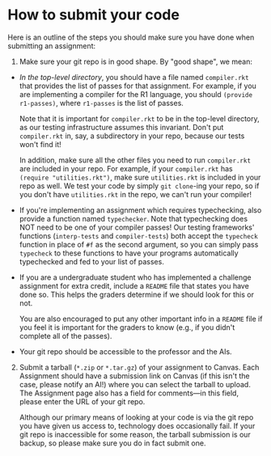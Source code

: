 # How to submit your code

Here is an outline of the steps you should make sure you have done when
submitting an assignment:

1. Make sure your git repo is in good shape. By "good shape", we mean:

  * _In the top-level directory_, you should have a file named `compiler.rkt`
    that provides the list of passes for that assignment. For example, if you
    are implementing a compiler for the R1 language, you should
    `(provide r1-passes)`, where `r1-passes` is the list of passes.

    Note that it is important for `compiler.rkt` to be in the top-level
    directory, as our testing infrastructure assumes this invariant. Don't
    put `compiler.rkt` in, say, a subdirectory in your repo, because our
    tests won't find it!

    In addition, make sure all the other files you need to run `compiler.rkt`
    are included in your repo. For example, if your `compiler.rkt` has
    `(require "utilities.rkt")`, make sure `utilities.rkt` is included in
    your repo as well. We test your code by simply `git clone`-ing your repo,
    so if you don't have `utilities.rkt` in the repo, we can't run your
    compiler!

  * If you're implementing an assignment which requires typechecking, also
    provide a function named `typechecker`. Note that typechecking does NOT
    need to be one of your compiler passes! Our testing frameworks' functions
    (`interp-tests` and `compiler-tests`) both accept the `typecheck` function
    in place of `#f` as the second argument, so you can simply pass `typecheck`
    to these functions to have your programs automatically typechecked and
    fed to your list of passes.

  * If you are a undergraduate student who has implemented a challenge
    assignment for extra credit, include a `README` file that states you have
    done so. This helps the graders determine if we should look for this or
    not.

    You are also encouraged to put any other important info in a `README` file
    if you feel it is important for the graders to know (e.g., if you didn't
    complete all of the passes).

  * Your git repo should be accessible to the professor and the AIs.

2. Submit a tarball (`*.zip` or `*.tar.gz`) of your assignment to Canvas.
   Each Assignment should have a submission link on Canvas (if this isn't the
   case, please notify an AI!) where you can select the tarball to upload. The
   Assignment page also has a field for comments—in this field, please enter
   the URL of your git repo.

   Although our primary means of looking at your code is via the git repo you
   have given us access to, technology does occasionally fail. If your git repo
   is inaccessible for some reason, the tarball submission is our backup, so
   please make sure you do in fact submit one.

